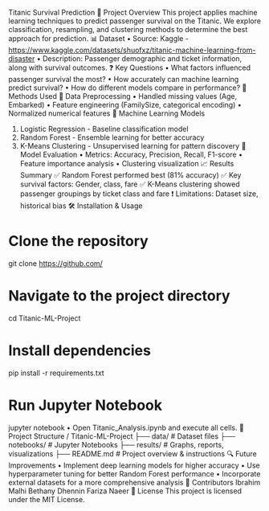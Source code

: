 Titanic Survival Prediction
📌 Project Overview
This project applies machine learning techniques to predict passenger survival on the Titanic. We explore classification, resampling, and clustering methods to determine the best approach for prediction. 
📊 Dataset
•	Source: Kaggle - https://www.kaggle.com/datasets/shuofxz/titanic-machine-learning-from-disaster
•	Description: Passenger demographic and ticket information, along with survival outcomes.
❓ Key Questions
•	What factors influenced passenger survival the most?
•	How accurately can machine learning predict survival?
•	How do different models compare in performance?
🚀 Methods Used
🔹 Data Preprocessing
•	Handled missing values (Age, Embarked)
•	Feature engineering (FamilySize, categorical encoding)
•	Normalized numerical features
🔹 Machine Learning Models
1.	Logistic Regression - Baseline classification model
2.	Random Forest - Ensemble learning for better accuracy
3.	K-Means Clustering - Unsupervised learning for pattern discovery
🔹 Model Evaluation
•	Metrics: Accuracy, Precision, Recall, F1-score
•	Feature importance analysis
•	Clustering visualization
📈 Results Summary
✅ Random Forest performed best (81% accuracy) 
✅ Key survival factors: Gender, class, fare 
✅ K-Means clustering showed passenger groupings by ticket class and fare 
  ❗   Limitations: Dataset size, historical bias
🛠 Installation & Usage
# Clone the repository
git clone https://github.com/

# Navigate to the project directory
cd Titanic-ML-Project

# Install dependencies
pip install -r requirements.txt

# Run Jupyter Notebook
jupyter notebook
•	Open Titanic_Analysis.ipynb and execute all cells.
📂 Project Structure
/ Titanic-ML-Project
  ├── data/          # Dataset files
  ├── notebooks/     # Jupyter Notebooks
  ├── results/       # Graphs, reports, visualizations
  ├── README.md      # Project overview & instructions
🔍 Future Improvements
•	Implement deep learning models for higher accuracy
•	Use hyperparameter tuning for better Random Forest performance
•	Incorporate external datasets for a more comprehensive analysis
👥 Contributors
Ibrahim Malhi
Bethany Dhennin 
Fariza Naeer 
📜 License
This project is licensed under the MIT License.

